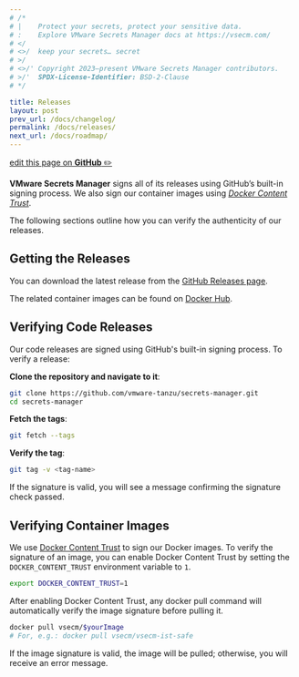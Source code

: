 ```yaml
---
# /*
# |    Protect your secrets, protect your sensitive data.
# :    Explore VMware Secrets Manager docs at https://vsecm.com/
# </
# <>/  keep your secrets… secret
# >/
# <>/' Copyright 2023–present VMware Secrets Manager contributors.
# >/'  SPDX-License-Identifier: BSD-2-Clause
# */

title: Releases
layout: post
prev_url: /docs/changelog/
permalink: /docs/releases/
next_url: /docs/roadmap/
---
```


<p class="github-button"
><a href="https://github.com/vmware-tanzu/secrets-manager/blob/main/docs/_pages/0270-releases.md"
>edit this page on <strong>GitHub</strong> ✏️</a></p>

**VMware Secrets Manager** signs all of its releases using GitHub’s built-in
signing process. We also sign our container images using 
[*Docker Content Trust*][docker-content-trust].

The following sections outline how you can verify the authenticity of our
releases.

## Getting the Releases

You can download the latest release from the [GitHub Releases page][releases].

The related container images can be found on [Docker Hub][docker-hub].

[releases]: https://github.com/vmware-tanzu/secrets-manager/releases.
[docker-hub]: https://hub.docker.com/u/vsecm.

## Verifying Code Releases

Our code releases are signed using GitHub's built-in signing process. 
To verify a release:

**Clone the repository and navigate to it**:

```bash
git clone https://github.com/vmware-tanzu/secrets-manager.git
cd secrets-manager
```

**Fetch the tags**:

```bash
git fetch --tags
```

**Verify the tag**:

```bash
git tag -v <tag-name>
```

If the signature is valid, you will see a message confirming the signature 
check passed.

## Verifying Container Images

We use [Docker Content Trust][docker-content-trust] to sign our Docker images. 
To verify the signature of an image, you can enable Docker Content Trust by 
setting the `DOCKER_CONTENT_TRUST` environment variable to `1`.

```bash
export DOCKER_CONTENT_TRUST=1
```

After enabling Docker Content Trust, any docker pull command will automatically 
verify the image signature before pulling it.

```bash
docker pull vsecm/$yourImage
# For, e.g.: docker pull vsecm/vsecm-ist-safe
```

If the image signature is valid, the image will be pulled; otherwise, you will 
receive an error message.

[docker-content-trust]: https://docs.docker.com/engine/security/trust/content_trust/ "Docker Content Trust"
